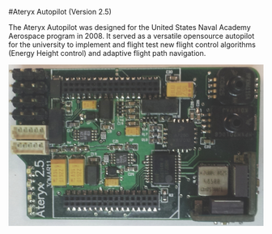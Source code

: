 #Ateryx Autopilot (Version 2.5)

The Ateryx Autopilot was designed for the United States Naval Academy Aerospace program in 2008.  It served as a versatile opensource autopilot for the university to implement and flight test new flight control algorithms (Energy Height control) and adaptive flight path navigation.

![](Ateryx%202.5%20top.JPG)
